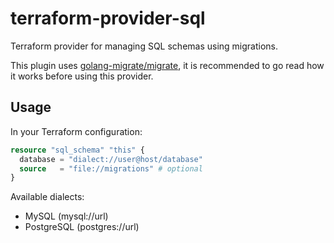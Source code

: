 # terraform-provider-sql

Terraform provider for managing SQL schemas using migrations.

This plugin uses [golang-migrate/migrate](https://github.com/golang-migrate/migrate),
it is recommended to go read how it works before using this provider.

## Usage

In your Terraform configuration:

```terraform
resource "sql_schema" "this" {
  database = "dialect://user@host/database"
  source   = "file://migrations" # optional
}
```

Available dialects:

* MySQL (mysql://url)
* PostgreSQL (postgres://url)
